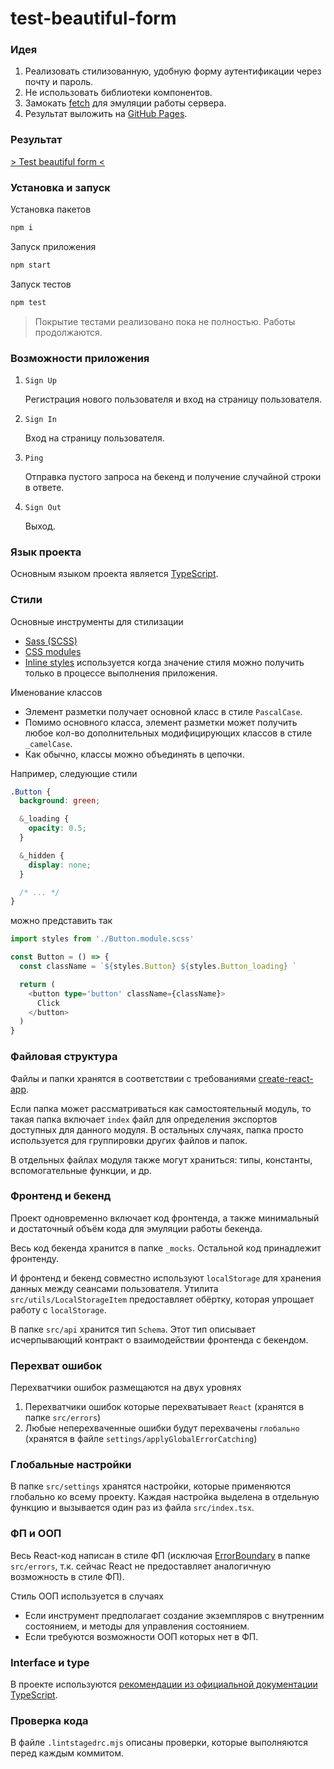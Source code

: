 # test-beautiful-form

### Идея

1. Реализовать стилизованную, удобную форму аутентификации через почту и пароль.
2. Не использовать библиотеки компонентов.
3. Замокать [fetch](https://developer.mozilla.org/en-US/docs/Web/API/fetch) для эмуляции работы сервера.
4. Результат выложить на [GitHub Pages](https://create-react-app.dev/docs/deployment#github-pages).

### Результат

[> Test beautiful form <](https://ekb1zh.github.io/test-beautiful-form/)

### Установка и запуск

Установка пакетов

```bash
npm i
```

Запуск приложения

```bash
npm start
```

Запуск тестов

```bash
npm test
```

> Покрытие тестами реализовано пока не полностью. Работы продолжаются.

### Возможности приложения

1. `Sign Up`

   Регистрация нового пользователя и вход на страницу пользователя.

2. `Sign In`

   Вход на страницу пользователя.

3. `Ping`

   Отправка пустого запроса на бекенд и получение случайной строки в ответе.

4. `Sign Out`

   Выход.

### Язык проекта

Основным языком проекта является [TypeScript](https://www.typescriptlang.org/).

### Стили

Основные инструменты для стилизации

- [Sass (SCSS)](https://create-react-app.dev/docs/adding-a-sass-stylesheet)
- [CSS modules](https://create-react-app.dev/docs/adding-a-css-modules-stylesheet)
- [Inline styles](https://legacy.reactjs.org/docs/faq-styling.html#can-i-use-inline-styles) используется когда значение стиля можно получить только в процессе выполнения приложения.

Именование классов

- Элемент разметки получает основной класс в стиле `PascalCase`.
- Помимо основного класса, элемент разметки может получить любое кол-во дополнительных модифицирующих классов в стиле `_camelCase`.
- Как обычно, классы можно объединять в цепочки.

Например, следующие стили

```scss
.Button {
  background: green;

  &_loading {
    opacity: 0.5;
  }

  &_hidden {
    display: none;
  }

  /* ... */
}
```

можно представить так

```ts
import styles from './Button.module.scss'

const Button = () => {
  const className = `${styles.Button} ${styles.Button_loading} `

  return (
    <button type='button' className={className}>
      Click
    </button>
  )
}
```

### Файловая структура

Файлы и папки хранятся в соответствии с требованиями [create-react-app](https://create-react-app.dev/docs/folder-structure).

Если папка может рассматриваться как самостоятельный модуль, то такая папка включает `index` файл для определения экспортов доступных для данного модуля. В остальных случаях, папка просто используется для группировки других файлов и папок.

В отдельных файлах модуля также могут храниться: типы, константы, вспомогательные функции, и др.

### Фронтенд и бекенд

Проект одновременно включает код фронтенда, а также минимальный и достаточный объём кода для эмуляции работы бекенда.

Весь код бекенда хранится в папке `_mocks`. Остальной код принадлежит фронтенду.

И фронтенд и бекенд совместно используют `localStorage` для хранения данных между сеансами пользователя. Утилита `src/utils/LocalStorageItem` предоставляет обёртку, которая упрощает работу с `localStorage`.

В папке `src/api` хранится тип `Schema`. Этот тип описывает исчерпывающий контракт о взаимодействии фронтенда с бекендом.

### Перехват ошибок

Перехватчики ошибок размещаются на двух уровнях

1. Перехватчики ошибок которые перехватывает `React` (хранятся в папке `src/errors`)
2. Любые неперехваченные ошибки будут перехвачены `глобально` (хранятся в файле `settings/applyGlobalErrorCatching`)

### Глобальные настройки

В папке `src/settings` хранятся настройки, которые применяются глобально ко всему проекту. Каждая настройка выделена в отдельную функцию и вызывается один раз из файла `src/index.tsx`.

### ФП и ООП

Весь React-код написан в стиле ФП (исключая [ErrorBoundary](https://reactjs.org/docs/error-boundaries.html) в папке `src/errors`, т.к. сейчас React не предоставляет аналогичную возможность в стиле ФП).

Стиль ООП используется в случаях

- Если инструмент предполагает создание экземпляров с внутренним состоянием, и методы для управления состоянием.
- Если требуются возможности ООП которых нет в ФП.

### Interface и type

В проекте используются [рекомендации из официальной документации TypeScript](https://www.typescriptlang.org/docs/handbook/2/everyday-types.html#differences-between-type-aliases-and-interfaces).

### Проверка кода

В файле `.lintstagedrc.mjs` описаны проверки, которые выполняются перед каждым коммитом.
